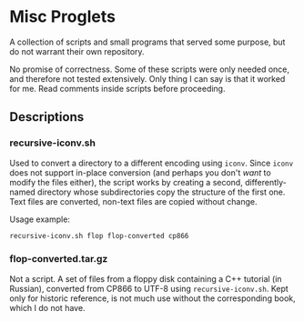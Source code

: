 # Misc Proglets

A collection of scripts and small programs that served some purpose, but do not warrant their own repository.

No promise of correctness. Some of these scripts were only needed once, and therefore not tested extensively. Only thing I can say is that it worked for me. Read comments inside scripts before proceeding.

## Descriptions

### recursive-iconv.sh

Used to convert a directory to a different encoding using `iconv`. Since `iconv` does not support in-place conversion (and perhaps you don't *want* to modify the files either), the script works by creating a second, differently-named directory whose subdirectories copy the structure of the first one. Text files are converted, non-text files are copied without change.

Usage example:
```bash
recursive-iconv.sh flop flop-converted cp866
```

### flop-converted.tar.gz

Not a script. A set of files from a floppy disk containing a C++ tutorial (in Russian), converted from CP866 to UTF-8 using `recursive-iconv.sh`. Kept only for historic reference, is not much use without the corresponding book, which I do not have.
